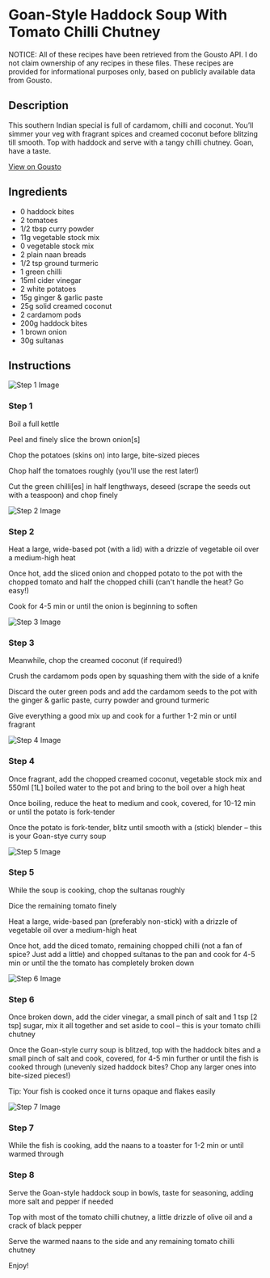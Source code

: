 # Goan-Style Haddock Soup With Tomato Chilli Chutney

NOTICE: All of these recipes have been retrieved from the Gousto API. I do not claim ownership of any recipes in these files. These recipes are provided for informational purposes only, based on publicly available data from Gousto.

## Description

This southern Indian special is full of cardamom, chilli and coconut. You’ll simmer your veg with fragrant spices and creamed coconut before blitzing till smooth. Top with haddock and serve with a tangy chilli chutney. Goan, have a taste.


[View on Gousto](https://www.gousto.co.uk/recipes/cookbook/goan-style-haddock-soup-with-tomato-chilli-chutney)

## Ingredients

- 0 haddock bites
- 2 tomatoes
- 1/2 tbsp curry powder
- 11g vegetable stock mix
- 0 vegetable stock mix
- 2 plain naan breads
- 1/2 tsp ground turmeric
- 1 green chilli
- 15ml cider vinegar
- 2 white potatoes
- 15g ginger & garlic paste
- 25g solid creamed coconut
- 2 cardamom pods
- 200g haddock bites
- 1 brown onion
- 30g sultanas

## Instructions

![Step 1 Image](https://production-media.gousto.co.uk/cms/recipe-step-image/Step-1-1687533753741-x200.jpg)

### Step 1

Boil a full kettle

Peel and finely slice the brown onion<span class="text-danger">[s]</span>

Chop the potatoes (skins on) into large, bite-sized pieces

Chop half the tomatoes roughly (you'll use the rest later!)

Cut the green chilli<span class="text-danger">[es]</span> in half lengthways, deseed (scrape the seeds out with a teaspoon) and chop finely

![Step 2 Image](https://production-media.gousto.co.uk/cms/recipe-step-image/Step-2-1687533758085-x200.jpg)

### Step 2

Heat a large, wide-based pot (with a lid) with a drizzle of vegetable oil over a medium-high heat

Once hot, add the sliced onion and chopped potato to the pot with the chopped tomato and half the chopped chilli (can't handle the heat? Go easy!)

Cook for 4-5 min or until the onion is beginning to soften

![Step 3 Image](https://production-media.gousto.co.uk/cms/recipe-step-image/Step-3-1687533762805-x200.jpg)

### Step 3

Meanwhile, chop the creamed coconut (if required!)

Crush the cardamom pods open by squashing them with the side of a knife

Discard the outer green pods and add the cardamom seeds to the pot with the ginger & garlic paste, curry powder and ground turmeric

Give everything a good mix up and cook for a further 1-2 min or until fragrant

![Step 4 Image](https://production-media.gousto.co.uk/cms/recipe-step-image/Step-4-1687533766855-x200.jpg)

### Step 4

Once fragrant, add the chopped creamed coconut, vegetable stock mix and 550ml<span class="text-danger"> [1L]</span> boiled water to the pot and bring to the boil over a high heat

Once boiling, reduce the heat to medium and cook, covered, for 10-12 min or until the potato is fork-tender

Once the potato is fork-tender, blitz until smooth with a (stick) blender – this is your Goan-stye curry soup

![Step 5 Image](https://production-media.gousto.co.uk/cms/recipe-step-image/Step-5-1687533770802-x200.jpg)

### Step 5

While the soup is cooking, chop the sultanas roughly

Dice the remaining tomato finely

Heat a large, wide-based pan (preferably non-stick) with a drizzle of vegetable oil over a medium-high heat

Once hot, add the diced tomato, remaining chopped chilli (not a fan of spice? Just add a little) and chopped sultanas to the pan and cook for 4-5 min or until the the tomato has completely broken down

![Step 6 Image](https://production-media.gousto.co.uk/cms/recipe-step-image/Step-6-1687533775113-x200.jpg)

### Step 6

Once broken down, add the cider vinegar, a small pinch of salt and 1 tsp <span class="text-danger">[2 tsp]</span> sugar, mix it all together and set aside to cool – this is your tomato chilli chutney

Once the Goan-style curry soup is blitzed, top with the haddock bites and a small pinch of salt and cook, covered, for 4-5 min further or until the fish is cooked through (unevenly sized haddock bites? Chop any larger ones into bite-sized pieces!)

Tip: Your fish is cooked once it turns opaque and flakes easily

![Step 7 Image](https://production-media.gousto.co.uk/cms/recipe-step-image/Mini-naans-in-toaster-1687533966421-x200.jpg)

### Step 7

While the fish is cooking, add the naans to a toaster for 1-2 min or until warmed through

### Step 8

Serve the Goan-style haddock soup in bowls, taste for seasoning, adding more salt and pepper if needed

Top with most of the tomato chilli chutney, a little drizzle of olive oil and a crack of black pepper

Serve the warmed naans to the side and any remaining tomato chilli chutney

Enjoy!

